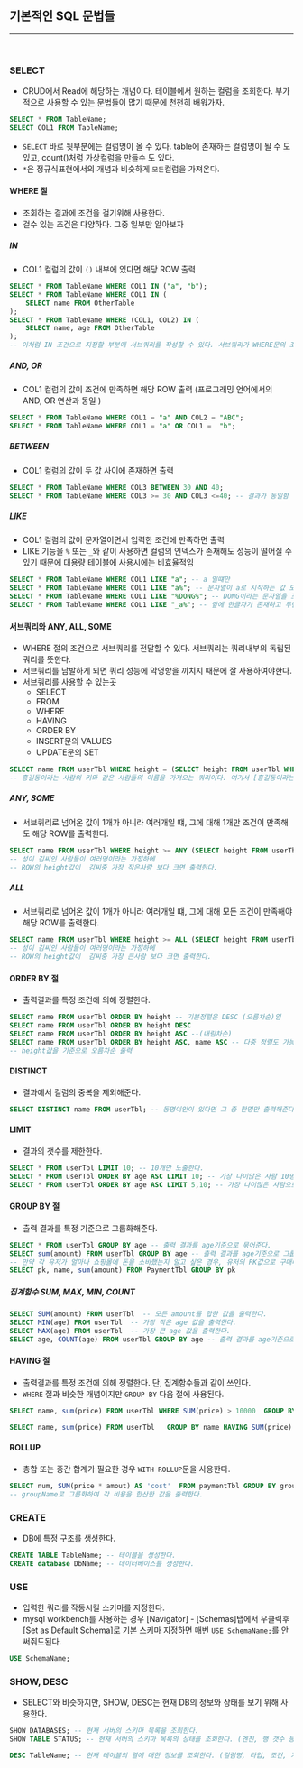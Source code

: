 ## 기본적인 SQL 문법들
---

<br />

### SELECT
- CRUD에서 Read에 해당하는 개념이다. 테이블에서 원하는 컬럼을 조회한다. 부가적으로 사용할 수 있는 문법들이 많기 때문에 천천히 배워가자.
```sql
SELECT * FROM TableName;
SELECT COL1 FROM TableName;
```
- `SELECT` 바로 뒷부분에는 컬럼명이 올 수 있다. table에 존재하는 컬럼명이 될 수 도 있고, count()처럼 가상컬럼을 만들수 도 있다.
- `*`은 정규식표현에서의 개념과 비슷하게 `모든`컬럼을 가져온다.

#### WHERE 절
- 조회하는 결과에 조건을 걸기위해 사용한다.
- 걸수 있는 조건은 다양하다. 그중 일부만 알아보자

##### IN
- COL1 컬럼의 값이 `()` 내부에 있다면 해당 ROW 출력
```sql
SELECT * FROM TableName WHERE COL1 IN ("a", "b");
SELECT * FROM TableName WHERE COL1 IN (
	SELECT name FROM OtherTable
);
SELECT * FROM TableName WHERE (COL1, COL2) IN (
	SELECT name, age FROM OtherTable
);
-- 이처럼 IN 조건으로 지정할 부분에 서브쿼리를 작성할 수 있다. 서브쿼리가 WHERE문의 조건으로 오는 경우 서브쿼리의 결과 컬럼갯수가 IN 앞에 오는 컬럼 갯수와 동일해야 문법오류가 나지 않는다..
```

##### AND, OR
- COL1 컬럼의 값이 조건에 만족하면 해당 ROW 출력 (프로그래밍 언어에서의 AND, OR 연산과 동일 )
```sql
SELECT * FROM TableName WHERE COL1 = "a" AND COL2 = "ABC";
SELECT * FROM TableName WHERE COL1 = "a" OR COL1 =  "b";
```

##### BETWEEN
- COL1 컬럼의 값이 두 값 사이에 존재하면 출력
```sql
SELECT * FROM TableName WHERE COL3 BETWEEN 30 AND 40;
SELECT * FROM TableName WHERE COL3 >= 30 AND COL3 <=40; -- 결과가 동일함
```

##### LIKE
- COL1 컬럼의 값이 문자열이면서 입력한 조건에 만족하면 출력
- LIKE 기능을 `%` 또는 `_`와 같이 사용하면 컬럼의 인덱스가 존재해도 성능이 떨어질 수 있기 때문에 대용량 테이블에 사용시에는 비효율적임
```sql
SELECT * FROM TableName WHERE COL1 LIKE "a"; -- a 일떄만
SELECT * FROM TableName WHERE COL1 LIKE "a%"; -- 문자열이 a로 시작하는 값 모두
SELECT * FROM TableName WHERE COL1 LIKE "%DONG%"; -- DONG이라는 문자열을 포함한 값 모두
SELECT * FROM TableName WHERE COL1 LIKE "_a%"; -- 앞에 한글자가 존재하고 두번째 문자열이 a인  값 모두
```

#### 서브쿼리와 ANY, ALL, SOME
- WHERE 절의 조건으로 서브쿼리를 전달할 수 있다. 서브쿼리는 쿼리내부의 독립된 쿼리를 뜻한다.
- 서브쿼리를 남발하게 되면 쿼리 성능에 악영향을 끼치지 때문에 잘 사용하여야한다.
- 서브쿼리를 사용할 수 있는곳
	- SELECT
	- FROM
	- WHERE
	- HAVING
	- ORDER BY
	- INSERT문의 VALUES
	- UPDATE문의 SET
```sql
SELECT name FROM userTbl WHERE height = (SELECT height FROM userTbl WHERE name = "홍길동" )
-- 홍길동이라는 사람의 키와 같은 사람들의 이름을 가져오는 쿼리이다. 여기서 [홍길동이라는 사람의 키]를 가져오기 위해 서브쿼리를 WHERE절 뒤에 작성했다.
```
##### ANY, SOME
- 서브쿼리로 넘어온 값이 1개가 아니라 여러개일 떄, 그에 대해 1개만 조건이 만족해도 해당 ROW를 출력한다.
```sql
SELECT name FROM userTbl WHERE height >= ANY (SELECT height FROM userTbl WHERE name LIKE "김%" )
-- 성이 김씨인 사람들이 여러명이라는 가정하에
-- ROW의 height값이  김씨중 가장 작은사람 보다 크면 출력한다.
```
##### ALL
- 서브쿼리로 넘어온 값이 1개가 아니라 여러개일 떄, 그에 대해 모든 조건이 만족해야 해당 ROW를 출력한다.
```sql
SELECT name FROM userTbl WHERE height >= ALL (SELECT height FROM userTbl WHERE name LIKE "김%" )
-- 성이 김씨인 사람들이 여러명이라는 가정하에
-- ROW의 height값이  김씨중 가장 큰사람 보다 크면 출력한다.
```

#### ORDER BY 절
- 출력결과를 특정 조건에 의해 정렬한다.
```sql
SELECT name FROM userTbl ORDER BY height -- 기본정렬은 DESC (오름차순)임
SELECT name FROM userTbl ORDER BY height DESC
SELECT name FROM userTbl ORDER BY height ASC --(내림차순)
SELECT name FROM userTbl ORDER BY height ASC, name ASC -- 다중 정렬도 가능
-- height값을 기준으로 오름차순 출력
```

#### DISTINCT
- 결과에서 컬럼의 중복을 제외해준다.
```sql
SELECT DISTINCT name FROM userTbl; -- 동명이인이 있다면 그 중 한명만 출력해준다.
```

#### LIMIT
- 결과의 갯수를 제한한다.
```sql
SELECT * FROM userTbl LIMIT 10; -- 10개만 노출한다.
SELECT * FROM userTbl ORDER BY age ASC LIMIT 10; -- 가장 나이많은 사람 10명을 출력한다.
SELECT * FROM userTbl ORDER BY age ASC LIMIT 5,10; -- 가장 나이많은 사람으로 정렬하여 10위부터 5개를 출력한다.
```

#### GROUP BY 절
- 출력 결과를 특정 기준으로 그룹화해준다.

```sql
SELECT * FROM userTbl GROUP BY age -- 출력 결과를 age기준으로 묶어준다.
SELECT sum(amount) FROM userTbl GROUP BY age -- 출력 결과를 age기준으로 그룹화 하면서  그룹화된 amount라는 컬럼들의 합을 구한다.
-- 만약 각 유저가 얼마나 쇼핑몰에 돈을 소비했는지 알고 싶은 경우, 유저의 PK값으로 구매내역 테이블을 GROUP BY 해서 출력하면 될것이다.
SELECT pk, name, sum(amount) FROM PaymentTbl GROUP BY pk
```

##### 집계함수 SUM, MAX, MIN, COUNT
```sql
SELECT SUM(amount) FROM userTbl  -- 모든 amount를 합한 값을 출력한다.
SELECT MIN(age) FROM userTbl  -- 가장 작은 age 값을 출력한다.
SELECT MAX(age) FROM userTbl  -- 가장 큰 age 값을 출력한다.
SELECT age, COUNT(age) FROM userTbl GROUP BY age -- 출력 결과를 age기준으로 묶고, 각 나이 마다 몇개의 ROW가 있는지 카운트하여 출력한다.
```

#### HAVING 절
- 출력결과를 특정 조건에 의해 정렬한다. 단, 집계함수들과 같이 쓰인다.
- `WHERE` 절과 비슷한 개념이지만 `GROUP BY` 다음 절에 사용된다.
```sql
SELECT name, sum(price) FROM userTbl WHERE SUM(price) > 10000  GROUP BY name -- 해당 쿼리는 문법 오류가 발생한다.

SELECT name, sum(price) FROM userTbl   GROUP BY name HAVING SUM(price) > 10000
```

#### ROLLUP
- 총합 또는 중간 합계가 필요한 경우 `WITH ROLLUP`문을 사용한다.
```sql
SELECT num, SUM(price * amout) AS 'cost'  FROM paymentTbl GROUP BY groupName, num WITH ROLLUP;
-- groupName로 그룹화하여 각 비용을 합산한 값을 출력한다.
```


### CREATE
- DB에 특정 구조를 생성한다.
```sql
CREATE TABLE TableName; -- 테이블을 생성한다.
CREATE database DbName; -- 데이터베이스를 생성한다.
```

### USE
- 입력한 쿼리를 작동시킬 스키마를 지정한다.
- mysql workbench를 사용하는 경우 [Navigator] - [Schemas]탭에서 우클릭후 [Set as Default Schema]로 기본 스키마 지정하면 매번 `USE SchemaName;`를 안써줘도된다.
```sql
USE SchemaName;
```


### SHOW, DESC
- SELECT와 비슷하지만, SHOW, DESC는 현재 DB의 정보와 상태를 보기 위해 사용한다.
```sql
SHOW DATABASES; -- 현재 서버의 스키마 목록을 조회한다.
SHOW TABLE STATUS; -- 현재 서버의 스키마 목록의 상태를 조회한다. (엔진, 행 갯수 등)

DESC TableName; -- 현재 테이블의 열에 대한 정보를 조회한다. (컬럼명, 타입, 조건, 기본값 등)
```